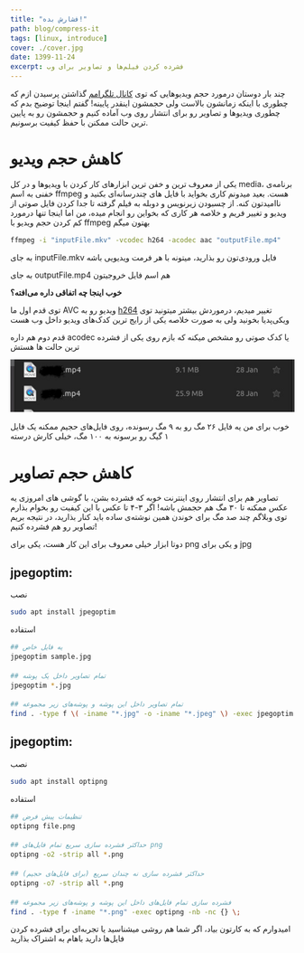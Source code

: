 ```yaml
---
title: "فشارش بده!"
path: blog/compress-it
tags: [linux, introduce]
cover: ./cover.jpg
date: 1399-11-24
excerpt: فشرده کردن فیلم‌ها و تصاویر برای وب
---
```

چند بار دوستان درمورد حجم ویدیوهایی که توی [کانال تلگرامم](https://t.me/roxaleh) گذاشتن پرسیدن ازم که چطوری با اینکه زمانشون بالاست ولی حجمشون اینقدر پایینه! گفتم اینجا توضیح بدم که چطوری ویدیوها و تصاویر رو برای انتشار روی وب آماده کنیم و حجمشون رو به پایین ترین حالت ممکنن با حفظ کیفیت برسونیم.

# کاهش حجم ویدیو

یکی از معروف ترین و خفن ترین ابزارهای کار کردن با ویدیوها و در کل media، برنامه‌ی خفنی به اسم ffmpeg هست. بعید میدونم کاری بخواید با فایل های چندرسانه‌ای بکنید و ناامیدتون کنه. از چسبودن زیرنویس و دوبله به فیلم گرفته تا جدا کردن فایل صوتی از ویدیو و تغییر فریم و خلاصه هر کاری که بخواین رو انجام میده، من اما اینجا تنها درمورد کم کردن حجم ویدیو با ffmpeg بهتون میگم

```bash
ffmpeg -i "inputFile.mkv" -vcodec h264 -acodec aac "outputFile.mp4"
```

به جای inputFile.mkv فایل ورودی‌تون رو بذارید، میتونه با هر فرمت ویدیویی باشه

به جای outputFile.mp4 هم اسم فایل خروجیتون

**خوب اینجا چه اتفاقی داره می‌افته؟**

توی قدم اول ما AVC ویدیو رو به [h264](https://fa.wikipedia.org/wiki/H.264/MPEG-4_AVC) تغییر میدیم، درموردش بیشتر میتونید توی ویکی‌پدیا بخونید ولی به صورت خلاصه یکی از رایج ترین کدک‌های ویدیو داخل وب هست

قدم دوم هم داره acodec یا کدک صوتی رو مشخص میکنه که بازم روی یکی از فشرده ترین حالت ها هستش

![result](./01.jpg)

خوب برای من یه فایل ۲۶ مگ رو به ۹ مگ رسونده، روی فایل‌های حجیم ممکنه یک فایل ۱ گیگ رو برسونه به ۱۰۰ مگ، خیلی کارش درسته

# کاهش حجم تصاویر

تصاویر هم برای انتشار روی اینترنت خوبه که فشرده بشن، با گوشی های امروزی یه عکس ممکنه تا ۳۰ مگ هم حجمش باشه! اگر ۳-۴ تا عکس با این کیفیت رو بخوام بذارم توی وبلاگم چند صد مگ برای خوندن همین نوشته‌ی ساده باید کنار بذارید، در نتیجه بریم تصاویر رو هم فشرده کنیم!

دوتا ابزار خیلی معروف برای این کار هست، یکی برای png و یکی برای jpg

## jpegoptim:

نصب

```bash
sudo apt install jpegoptim
```

استفاده

```bash
## یه فایل خاص
jpegoptim sample.jpg

## تمام تصاویر داخل یک پوشه
jpegoptim *.jpg

## تمام تصاویر داخل این پوشه و پوشه‌های زیر مجموعه
find . -type f \( -iname "*.jpg" -o -iname "*.jpeg" \) -exec jpegoptim -f --strip-all {} \;
```

## jpegoptim:

نصب

```bash
sudo apt install optipng
```

استفاده

```bash
## تنظیمات پیش فرض
optipng file.png

## حداکثر فشرده سازی سریع تمام فایل‌های png
optipng -o2 -strip all *.png

## حداکثر فشرده سازی نه چندان سریع (برای فایل‌های حجیم)
optipng -o7 -strip all *.png

## فشرده سازی تمام فایل‌های داخل این پوشه و پوشه‌های زیر مجموعه
find . -type f -iname "*.png" -exec optipng -nb -nc {} \;

```

امیدوارم که به کارتون بیاد، اگر شما هم روشی میشناسید یا تجربه‌ای برای فشرده کردن فایل‌ها دارید باهام به اشتراک بذارید